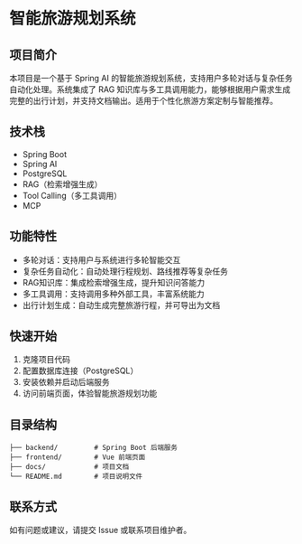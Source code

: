 # 智能旅游规划系统

## 项目简介

本项目是一个基于 Spring AI 的智能旅游规划系统，支持用户多轮对话与复杂任务自动化处理。系统集成了 RAG 知识库与多工具调用能力，能够根据用户需求生成完整的出行计划，并支持文档输出。适用于个性化旅游方案定制与智能推荐。

## 技术栈

- Spring Boot
- Spring AI
- PostgreSQL
- RAG（检索增强生成）
- Tool Calling（多工具调用）
- MCP

## 功能特性

- 多轮对话：支持用户与系统进行多轮智能交互
- 复杂任务自动化：自动处理行程规划、路线推荐等复杂任务
- RAG知识库：集成检索增强生成，提升知识问答能力
- 多工具调用：支持调用多种外部工具，丰富系统能力
- 出行计划生成：自动生成完整旅游行程，并可导出为文档

## 快速开始

1. 克隆项目代码
2. 配置数据库连接（PostgreSQL）
3. 安装依赖并启动后端服务
4. 访问前端页面，体验智能旅游规划功能

## 目录结构

```
├── backend/         # Spring Boot 后端服务
├── frontend/        # Vue 前端页面
├── docs/            # 项目文档
└── README.md        # 项目说明文件
```

## 联系方式

如有问题或建议，请提交 Issue 或联系项目维护者。
